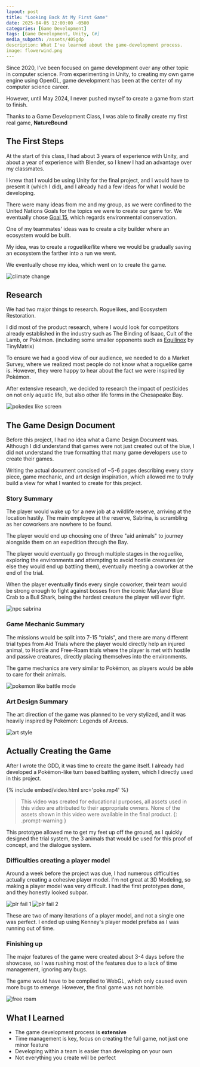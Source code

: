```yaml
---
layout: post
title: "Looking Back At My First Game"
date: 2025-04-05 12:00:00 -0500
categories: [Game Development]
tags: [Game Development, Unity, C#]
media_subpath: /assets/405gdp
description: What I've learned about the game-development process.
image: flowerwind.png
---
```


Since 2020, I've been focused on game development over any other topic in computer science. From experimenting in Unity, to creating my own game engine using OpenGL, game development has been at the center of my computer science career.

However, until May 2024, I never pushed myself to create a game from start to finish.

Thanks to a Game Development Class, I was able to finally create my first real game, **NatureBound**

## The First Steps

At the start of this class, I had about 3 years of experience with Unity, and about a year of experience with Blender, so I knew I had an advantage over my classmates.

I knew that I would be using Unity for the final project, and I would have to present it (which I did), and I already had a few ideas for what I would be developing.

There were many ideas from me and my group, as we were confined to the United Nations Goals for the topics we were to create our game for. We eventually chose [Goal 15](https://sdgs.un.org/goals/goal15), which regards environmental conservation.

One of my teammates' ideas was to create a city builder where an ecosystem would be built.

My idea, was to create a roguelike/lite where we would be gradually saving an ecosystem the farther into a run we went.

We eventually chose my idea, which went on to create the game.

![climate change](clim.png)

## Research

We had two major things to research. Roguelikes, and Ecosystem Restoration.

I did most of the product research, where I would look for competitors already established in the industry such as The Binding of Isaac, Cult of the Lamb, or Pokémon. (including some smaller opponents such as [Equilinox](https://equilinox.com) by TinyMatrix)

To ensure we had a good view of our audience, we needed to do a Market Survey, where we realized most people do not know what a roguelike game is. However, they were happy to hear about the fact we were inspired by Pokémon.

After extensive research, we decided to research the impact of pesticides on not only aquatic life, but also other life forms in the Chesapeake Bay.

![pokedex like screen](pokedex.png)

## The Game Design Document

Before this project, I had no idea what a Game Design Document was. Although I did understand that games were not just created out of the blue, I did not understand the true formatting that many game developers use to create their games.

Writing the actual document concised of ~5-6 pages describing every story piece, game mechanic, and art design inspiration, which allowed me to truly build a view for what I wanted to create for this project.

### Story Summary

The player would wake up for a new job at a wildlife reserve, arriving at the location hastily. The main employee at the reserve, Sabrina, is scrambling as her coworkers are nowhere to be found.

The player would end up choosing one of three "aid animals" to journey alongside them on an expedition through the Bay.

The player would eventually go through multiple stages in the roguelike, exploring the environments and attempting to avoid hostile creatures (or else they would end up battling them), eventually meeting a coworker at the end of the trial.

When the player eventually finds every single coworker, their team would be strong enough to fight against bosses from the iconic Maryland Blue Crab to a Bull Shark, being the hardest creature the player will ever fight.

![npc sabrina](npc.png)

### Game Mechanic Summary

The missions would be split into 7-15 "trials", and there are many different trial types from Aid Trials where the player would directly help an injured animal, to Hostile and Free-Roam trials where the player is met with hostile and passive creatures, directly placing themselves into the environments.

The game mechanics are very similar to Pokémon, as players would be able to care for their animals.

![pokemon like battle mode](battle.png)

### Art Design Summary

The art direction of the game was planned to be very stylized, and it was heavily inspired by Pokémon: Legends of Arceus.

![art style](mistide.png)

## Actually Creating the Game

After I wrote the GDD, it was time to create the game itself. I already had developed a Pokémon-like turn based battling system, which I directly used in this project.

{% include embed/video.html src='poke.mp4' %}
> This video was created for educational purposes, all assets used in this video are attributed to their appropriate owners. None of the assets shown in this video were available in the final product.
{: .prompt-warning }

This prototype allowed me to get my feet up off the ground, as I quickly designed the trial system, the 3 animals that would be used for this proof of concept, and the dialogue system. 

### Difficulties creating a player model

Around a week before the project was due, I had numerous difficulties actually creating a cohesive player model. I'm not great at 3D Modeling, so making a player model was very difficult. I had the first prototypes done, and they honestly looked subpar.

![plr fail 1](plr.png)
![plr fail 2](plr2.png)

These are two of many iterations of a player model, and not a single one was perfect. I ended up using Kenney's player model prefabs as I was running out of time.

### Finishing up

The major features of the game were created about 3-4 days before the showcase, so I was rushing most of the features due to a lack of time management, ignoring any bugs.

The game would have to be compiled to WebGL, which only caused even more bugs to emerge. However, the final game was not horrible.

![free roam](free.png)

## What I Learned

* The game development process is **extensive**
* Time management is key, focus on creating the full game, not just one minor feature
* Developing within a team is easier than developing on your own
* Not everything you create will be perfect
